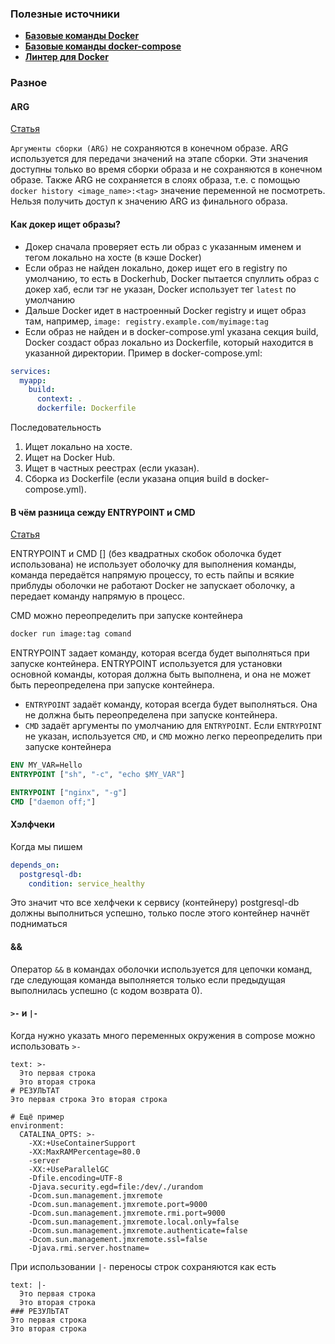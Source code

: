 ### Полезные источники 

- [**Базовые команды Docker**](https://github.com/python-dev-blog/docker-demo)
- [**Базовые команды docker-compose**](https://github.com/python-dev-blog/docker-compose-demo)
- [**Линтер для Docker**](https://github.com/hadolint/hadolint)

### Разное

#### ARG

[Статья](https://www.docker.com/blog/docker-best-practices-using-arg-and-env-in-your-dockerfiles/)

`Аргументы сборки (ARG)` не сохраняются в конечном образе. ARG используется для передачи значений на этапе сборки. Эти значения доступны только во время сборки образа и не сохраняются в конечном образе. Также ARG не сохраняется в слоях образа, т.е. с помощью `docker history <image_name>:<tag>` значение переменной не посмотреть. Нельзя получить доступ к значению ARG из финального образа.

#### Как докер ищет образы? 

- Докер сначала проверяет есть ли образ с указанным именем и тегом локально на хосте (в кэше Docker)
- Если образ не найден локально, докер ищет его в registry по умолчанию, то есть в Dockerhub, Docker пытается спуллить образ с докер хаб, если тэг не указан, Docker использует тег `latest` по умолчанию
- Дальше Docker идет в настроенный Docker registry и ищет образ там, например, `image: registry.example.com/myimage:tag`
- Если образ не найден и в docker-compose.yml указана секция build, Docker создаст образ локально из Dockerfile, который находится в указанной директории. Пример в docker-compose.yml:
```yaml
services:
  myapp:
    build:
      context: .
      dockerfile: Dockerfile
```
Последовательность

1. Ищет локально на хосте.
2. Ищет на Docker Hub.
3. Ищет в частных реестрах (если указан).
4. Сборка из Dockerfile (если указана опция build в docker-compose.yml).

#### В чём разница сежду ENTRYPOINT и CMD

[Статья](https://www.docker.com/blog/docker-best-practices-choosing-between-run-cmd-and-entrypoint/)

ENTRYPOINT и CMD [] (без квадратных скобок оболочка будет использована) не использует оболочку для выполнения команды, команда передаётся напрямую процессу, то есть пайпы и всякие приблуды оболочки не работают
Docker не запускает оболочку, а передает команду напрямую в процесс. 

CMD можно переопределить при запуске контейнера
```bash
docker run image:tag comand
```
ENTRYPOINT задает команду, которая всегда будет выполняться при запуске контейнера. ENTRYPOINT используется для установки основной команды, которая должна быть выполнена, и она не может быть переопределена при запуске контейнера.

- `ENTRYPOINT` задаёт команду, которая всегда будет выполняться. Она не должна быть переопределена при запуске контейнера.
- `CMD` задаёт аргументы по умолчанию для `ENTRYPOINT`. Если `ENTRYPOINT` не указан, используется `CMD`, и `CMD` можно легко переопределить при запуске контейнера

```dockerfile
ENV MY_VAR=Hello
ENTRYPOINT ["sh", "-c", "echo $MY_VAR"]
```

```dockerfile
ENTRYPOINT ["nginx", "-g"]
CMD ["daemon off;"]
```

#### Хэлфчеки
 
Когда мы пишем 
```yaml
depends_on:
  postgresql-db:
    condition: service_healthy
```

Это значит что все хелфчеки к сервису (контейнеру) postgresql-db должны выполниться успешно, только после этого контейнер начнёт подниматься

#### &&

Оператор `&&` в командах оболочки используется для цепочки команд, где следующая команда выполняется только если предыдущая выполнилась успешно (с кодом возврата 0).

#### `>-` и `|-`

Когда нужно указать много переменных окружения в compose можно использовать `>-`

```
text: >-
  Это первая строка
  Это вторая строка
# РЕЗУЛЬТАТ
Это первая строка Это вторая строка
```
```
# Ещё пример
environment:   
  CATALINA_OPTS: >-
    -XX:+UseContainerSupport
    -XX:MaxRAMPercentage=80.0
    -server
    -XX:+UseParallelGC
    -Dfile.encoding=UTF-8
    -Djava.security.egd=file:/dev/./urandom
    -Dcom.sun.management.jmxremote
    -Dcom.sun.management.jmxremote.port=9000
    -Dcom.sun.management.jmxremote.rmi.port=9000
    -Dcom.sun.management.jmxremote.local.only=false
    -Dcom.sun.management.jmxremote.authenticate=false
    -Dcom.sun.management.jmxremote.ssl=false
    -Djava.rmi.server.hostname=
```

При использовании `|-` переносы строк сохраняются как есть
```
text: |-
  Это первая строка
  Это вторая строка
### РЕЗУЛЬТАТ
Это первая строка
Это вторая строка
```
